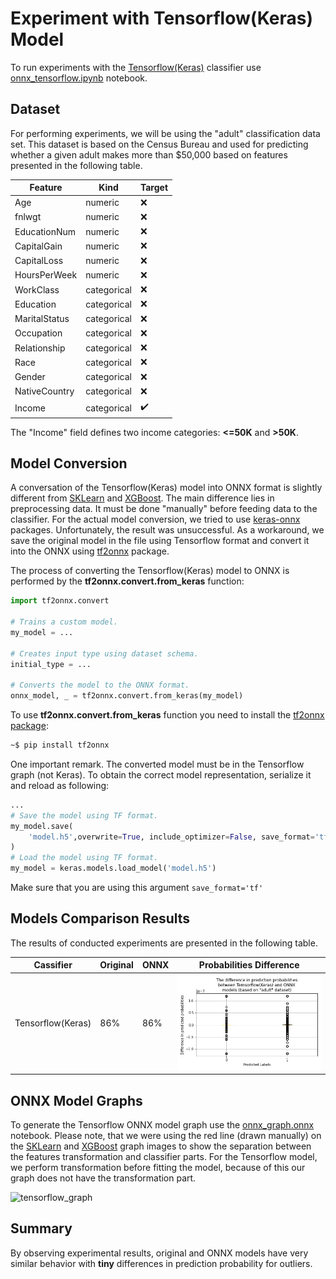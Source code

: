 # Experiment with Tensorflow(Keras) Model

To run experiments with the [Tensorflow(Keras)](https://www.tensorflow.org/) classifier use [onnx_tensorflow.ipynb](onnx_tensorflow.ipynb) notebook.

## Dataset

For performing experiments, we will be using the "adult" classification data set. This dataset is based on the Census Bureau and used for predicting whether a given adult makes more than $50,000 based on features presented in the following table.

| Feature      | Kind        | Target             |
| -------------| ----------- | ------------------ |
| Age          | numeric     | :x:                |
| fnlwgt       | numeric     | :x:                |
| EducationNum | numeric     | :x:                |
| CapitalGain  | numeric     | :x:                |
| CapitalLoss  | numeric     | :x:                |
| HoursPerWeek | numeric     | :x:                |
| WorkClass    | categorical | :x:                |
| Education    | categorical | :x:                |
| MaritalStatus| categorical | :x:                |
| Occupation   | categorical | :x:                |
| Relationship | categorical | :x:                |
| Race         | categorical | :x:                |
| Gender       | categorical | :x:                |
| NativeCountry| categorical | :x:                |
| Income       | categorical | :heavy_check_mark: |

The "Income" field defines two income categories: **<=50K** and **>50K**.

## Model Conversion

A conversation of the Tensorflow(Keras) model into ONNX format is slightly different from [SKLearn](onnx_sklearn.ipynb) and [XGBoost](onnx_xgboost.ipynb). The main difference lies in preprocessing data. It must be done "manually" before feeding data to the classifier. For the actual model conversion, we tried to use [keras-onnx](https://github.com/onnx/keras-onnx) packages. Unfortunately, the result was unsuccessful. As a workaround, we save the original model in the file using Tensorflow format and convert it into the ONNX using [tf2onnx](https://github.com/onnx/tensorflow-onnx) package.

The process of converting the Tensorflow(Keras) model to ONNX is performed by the **tf2onnx.convert.from_keras** function:

```Python
import tf2onnx.convert

# Trains a custom model.
my_model = ...

# Creates input type using dataset schema.
initial_type = ...

# Converts the model to the ONNX format.
onnx_model, _ = tf2onnx.convert.from_keras(my_model)
```

To use **tf2onnx.convert.from_keras** function you need to install the [tf2onnx package](https://pypi.org/project/tf2onnx/):

```Bash
~$ pip install tf2onnx
```

One important remark. The converted model must be in the Tensorflow graph (not Keras). To obtain the correct model representation, serialize it and reload as following:

```Python
...
# Save the model using TF format.
my_model.save(
    'model.h5',overwrite=True, include_optimizer=False, save_format='tf'
)
# Load the model using TF format.
my_model = keras.models.load_model('model.h5')
```

Make sure that you are using this argument `save_format='tf'`

## Models Comparison Results

The results of conducted experiments are presented in the following table.

| Cassifier               | Original | ONNX | Probabilities Difference                          |
| ----------------------- | -------- | ---- | ------------------------------------------------- |
| Tensorflow(Keras)       | 86%      | 86%  | ![diff_tensorflow](images/diff_tensorflow.jpg)    |

## ONNX Model Graphs

To generate the Tensorflow ONNX model graph use the [onnx_graph.onnx](../onnx_graph.onnx) notebook. Please note, that we were using the red line (drawn manually) on the [SKLearn](sklearn.md) and [XGBoost](xgboost.md) graph images to show the separation between the features transformation and classifier parts. For the Tensorflow model, we perform transformation before fitting the model, because of this our graph does not have the transformation part.

![tensorflow_graph](images/tensorflow_graph.png)

## Summary

By observing experimental results, original and ONNX models have very similar behavior with **tiny** differences in prediction probability for outliers.
